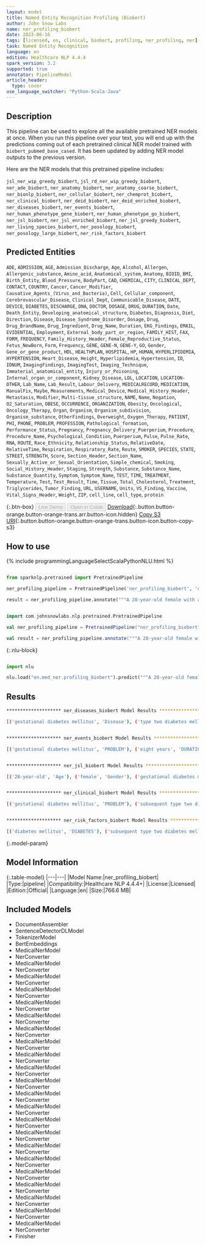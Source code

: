 ```yaml
---
layout: model
title: Named Entity Recognition Profiling (Biobert)
author: John Snow Labs
name: ner_profiling_biobert
date: 2023-06-16
tags: [licensed, en, clinical, biobert, profiling, ner_profiling, ner]
task: Named Entity Recognition
language: en
edition: Healthcare NLP 4.4.4
spark_version: 3.2
supported: true
annotator: PipelineModel
article_header:
  type: cover
use_language_switcher: "Python-Scala-Java"
---
```


## Description

This pipeline can be used to explore all the available pretrained NER models at once. When you run this pipeline over your text, you will end up with the predictions coming out of each pretrained clinical NER model trained with `biobert_pubmed_base_cased`. It has been updated by adding NER model outputs to the previous version.

Here are the NER models that this pretrained pipeline includes:

`jsl_ner_wip_greedy_biobert`, `jsl_rd_ner_wip_greedy_biobert`, `ner_ade_biobert`, `ner_anatomy_biobert`, `ner_anatomy_coarse_biobert`, `ner_bionlp_biobert`, `ner_cellular_biobert`, `ner_chemprot_biobert`, `ner_clinical_biobert`, `ner_deid_biobert`, `ner_deid_enriched_biobert`, `ner_diseases_biobert`, `ner_events_biobert`, `ner_human_phenotype_gene_biobert`, `ner_human_phenotype_go_biobert`, `ner_jsl_biobert`, `ner_jsl_enriched_biobert`, `ner_jsl_greedy_biobert`, `ner_living_species_biobert`, `ner_posology_biobert`, `ner_posology_large_biobert`, `ner_risk_factors_biobert`

## Predicted Entities

`ADE`, `ADMISSION`, `AGE`, `Admission_Discharge`, `Age`, `Alcohol`, `Allergen`, `Allergenic_substance`, `Amino_acid`, `Anatomical_system`, `Anatomy`, `BIOID`, `BMI`, `Birth_Entity`, `Blood_Pressure`, `BodyPart`, `CAD`, `CHEMICAL`, `CITY`, `CLINICAL_DEPT`, `CONTACT`, `COUNTRY`, `Cancer`, `Cancer_Modifier`, `Causative_Agents_(Virus_and_Bacteria)`, `Cell`, `Cellular_component`, `Cerebrovascular_Disease`, `Clinical_Dept`, `Communicable_Disease`, `DATE`, `DEVICE`, `DIABETES`, `DISCHARGE`, `DNA`, `DOCTOR`, `DOSAGE`, `DRUG`, `DURATION`, `Date`, `Death_Entity`, `Developing_anatomical_structure`, `Diabetes`, `Diagnosis`, `Diet`, `Direction`, `Disease`, `Disease_Syndrome_Disorder`, `Dosage`, `Drug`, `Drug_BrandName`, `Drug_Ingredient`, `Drug_Name`, `Duration`, `EKG_Findings`, `EMAIL`, `EVIDENTIAL`, `Employment`, `External_body_part_or_region`, `FAMILY_HIST`, `FAX`, `FORM`, `FREQUENCY`, `Family_History_Header`, `Female_Reproductive_Status`, `Fetus_NewBorn`, `Form`, `Frequency`, `GENE`, `GENE-N`, `GENE-Y`, `GO`, `Gender`, `Gene_or_gene_product`, `HDL`, `HEALTHPLAN`, `HOSPITAL`, `HP`, `HUMAN`, `HYPERLIPIDEMIA`, `HYPERTENSION`, `Heart_Disease`, `Height`, `Hyperlipidemia`, `Hypertension`, `ID`, `IDNUM`, `ImagingFindings`, `ImagingTest`, `Imaging_Technique`, `Immaterial_anatomical_entity`, `Injury_or_Poisoning`, `Internal_organ_or_component`, `Kidney_Disease`, `LDL`, `LOCATION`, `LOCATION-OTHER`, `Lab_Name`, `Lab_Result`, `Labour_Delivery`, `MEDICALRECORD`, `MEDICATION`, `ManualFix`, `Maybe`, `Measurements`, `Medical_Device`, `Medical_History_Header`, `Metastasis`, `Modifier`, `Multi-tissue_structure`, `NAME`, `Name`, `Negation`, `O2_Saturation`, `OBESE`, `OCCURRENCE`, `ORGANIZATION`, `Obesity`, `Oncological`, `Oncology_Therapy`, `Organ`, `Organism`, `Organism_subdivision`, `Organism_substance`, `OtherFindings`, `Overweight`, `Oxygen_Therapy`, `PATIENT`, `PHI`, `PHONE`, `PROBLEM`, `PROFESSION`, `Pathological_formation`, `Performance_Status`, `Pregnancy`, `Pregnancy_Delivery_Puerperium`, `Procedure`, `Procedure_Name`, `Psychological_Condition`, `Puerperium`, `Pulse`, `Pulse_Rate`, `RNA`, `ROUTE`, `Race_Ethnicity`, `Relationship_Status`, `RelativeDate`, `RelativeTime`, `Respiration`, `Respiratory_Rate`, `Route`, `SMOKER`, `SPECIES`, `STATE`, `STREET`, `STRENGTH`, `Score`, `Section_Header`, `Section_Name`, `Sexually_Active_or_Sexual_Orientation`, `Simple_chemical`, `Smoking`, `Social_History_Header`, `Staging`, `Strength`, `Substance`, `Substance_Name`, `Substance_Quantity`, `Symptom`, `Symptom_Name`, `TEST`, `TIME`, `TREATMENT`, `Temperature`, `Test`, `Test_Result`, `Time`, `Tissue`, `Total_Cholesterol`, `Treatment`, `Triglycerides`, `Tumor_Finding`, `URL`, `USERNAME`, `Units`, `VS_Finding`, `Vaccine`, `Vital_Signs_Header`, `Weight`, `ZIP`, `cell_line`, `cell_type`, `protein`



{:.btn-box}
<button class="button button-orange" disabled>Live Demo</button>
<button class="button button-orange" disabled>Open in Colab</button>
[Download](https://s3.amazonaws.com/auxdata.johnsnowlabs.com/clinical/models/ner_profiling_biobert_en_4.4.4_3.2_1686943078453.zip){:.button.button-orange.button-orange-trans.arr.button-icon.hidden}
[Copy S3 URI](s3://auxdata.johnsnowlabs.com/clinical/models/ner_profiling_biobert_en_4.4.4_3.2_1686943078453.zip){:.button.button-orange.button-orange-trans.button-icon.button-copy-s3}

## How to use

<div class="tabs-box" markdown="1">
{% include programmingLanguageSelectScalaPythonNLU.html %}

```python

from sparknlp.pretrained import PretrainedPipeline

ner_profiling_pipeline = PretrainedPipeline('ner_profiling_biobert', 'en', 'clinical/models')

result = ner_profiling_pipeline.annotate("""A 28-year-old female with a history of gestational diabetes mellitus diagnosed eight years prior to presentation and subsequent type two diabetes mellitus ( T2DM ), one prior episode of HTG-induced pancreatitis three years prior to presentation , associated with an acute hepatitis , and obesity with a body mass index ( BMI ) of 33.5 kg/m2 , presented with a one-week history of polyuria , polydipsia , poor appetite , and vomiting.""")

```
```scala

import com.johnsnowlabs.nlp.pretrained.PretrainedPipeline

val ner_profiling_pipeline = PretrainedPipeline("ner_profiling_biobert", "en", "clinical/models")

val result = ner_profiling_pipeline.annotate("""A 28-year-old female with a history of gestational diabetes mellitus diagnosed eight years prior to presentation and subsequent type two diabetes mellitus ( T2DM ), one prior episode of HTG-induced pancreatitis three years prior to presentation , associated with an acute hepatitis , and obesity with a body mass index ( BMI ) of 33.5 kg/m2 , presented with a one-week history of polyuria , polydipsia , poor appetite , and vomiting.""")

```

{:.nlu-block}
```python

import nlu

nlu.load("en.med_ner.profiling_biobert").predict("""A 28-year-old female with a history of gestational diabetes mellitus diagnosed eight years prior to presentation and subsequent type two diabetes mellitus ( T2DM ), one prior episode of HTG-induced pancreatitis three years prior to presentation , associated with an acute hepatitis , and obesity with a body mass index ( BMI ) of 33.5 kg/m2 , presented with a one-week history of polyuria , polydipsia , poor appetite , and vomiting.""")

```
</div>

## Results

```bash
******************** ner_diseases_biobert Model Results ******************** 

[('gestational diabetes mellitus', 'Disease'), ('type two diabetes mellitus', 'Disease'), ('T2DM', 'Disease'), ('HTG-induced pancreatitis', 'Disease'), ('hepatitis', 'Disease'), ('obesity', 'Disease'), ('polyuria', 'Disease'), ('polydipsia', 'Disease'), ('poor appetite', 'Disease'), ('vomiting', 'Disease')]


******************** ner_events_biobert Model Results ******************** 

[('gestational diabetes mellitus', 'PROBLEM'), ('eight years', 'DURATION'), ('presentation', 'OCCURRENCE'), ('type two diabetes mellitus ( T2DM', 'PROBLEM'), ('HTG-induced pancreatitis', 'PROBLEM'), ('three years', 'DURATION'), ('presentation', 'OCCURRENCE'), ('an acute hepatitis', 'PROBLEM'), ('obesity', 'PROBLEM'), ('a body mass index', 'TEST'), ('BMI', 'TEST'), ('presented', 'OCCURRENCE'), ('a one-week', 'DURATION'), ('polyuria', 'PROBLEM'), ('polydipsia', 'PROBLEM'), ('poor appetite', 'PROBLEM'), ('vomiting', 'PROBLEM')]


******************** ner_jsl_biobert Model Results ******************** 

[('28-year-old', 'Age'), ('female', 'Gender'), ('gestational diabetes mellitus', 'Diabetes'), ('eight years prior', 'RelativeDate'), ('type two diabetes mellitus', 'Diabetes'), ('T2DM', 'Disease_Syndrome_Disorder'), ('HTG-induced pancreatitis', 'Disease_Syndrome_Disorder'), ('three years prior', 'RelativeDate'), ('acute', 'Modifier'), ('hepatitis', 'Disease_Syndrome_Disorder'), ('obesity', 'Obesity'), ('body mass index', 'BMI'), ('BMI ) of 33.5 kg/m2', 'BMI'), ('one-week', 'Duration'), ('polyuria', 'Symptom'), ('polydipsia', 'Symptom'), ('poor appetite', 'Symptom'), ('vomiting', 'Symptom')]


******************** ner_clinical_biobert Model Results ******************** 

[('gestational diabetes mellitus', 'PROBLEM'), ('subsequent type two diabetes mellitus ( T2DM', 'PROBLEM'), ('HTG-induced pancreatitis', 'PROBLEM'), ('an acute hepatitis', 'PROBLEM'), ('obesity', 'PROBLEM'), ('a body mass index ( BMI )', 'TEST'), ('polyuria', 'PROBLEM'), ('polydipsia', 'PROBLEM'), ('poor appetite', 'PROBLEM'), ('vomiting', 'PROBLEM')]


******************** ner_risk_factors_biobert Model Results ******************** 

[('diabetes mellitus', 'DIABETES'), ('subsequent type two diabetes mellitus', 'DIABETES'), ('obesity', 'OBESE')]
```

{:.model-param}
## Model Information

{:.table-model}
|---|---|
|Model Name:|ner_profiling_biobert|
|Type:|pipeline|
|Compatibility:|Healthcare NLP 4.4.4+|
|License:|Licensed|
|Edition:|Official|
|Language:|en|
|Size:|766.6 MB|

## Included Models

- DocumentAssembler
- SentenceDetectorDLModel
- TokenizerModel
- BertEmbeddings
- MedicalNerModel
- NerConverter
- MedicalNerModel
- NerConverter
- MedicalNerModel
- NerConverter
- MedicalNerModel
- NerConverter
- MedicalNerModel
- NerConverter
- MedicalNerModel
- NerConverter
- MedicalNerModel
- NerConverter
- MedicalNerModel
- NerConverter
- MedicalNerModel
- NerConverter
- MedicalNerModel
- NerConverter
- MedicalNerModel
- NerConverter
- MedicalNerModel
- NerConverter
- MedicalNerModel
- NerConverter
- MedicalNerModel
- NerConverter
- MedicalNerModel
- NerConverter
- MedicalNerModel
- NerConverter
- MedicalNerModel
- NerConverter
- MedicalNerModel
- NerConverter
- MedicalNerModel
- NerConverter
- MedicalNerModel
- NerConverter
- MedicalNerModel
- NerConverter
- MedicalNerModel
- NerConverter
- Finisher